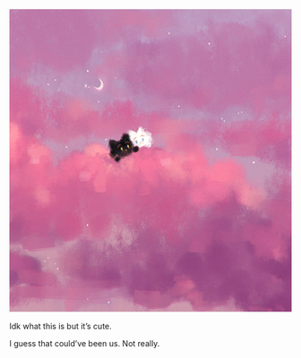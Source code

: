<img src="../resources/a362c5bdb79c4951b0eb367313da93a4.PNG" alt="6949D159-776B-458A-960E-1069D03FD7AA.PNG" width="596" height="541">

Idk what this is but it’s cute.

I guess that could’ve been us. Not really.
